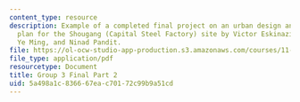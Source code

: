 ```yaml
---
content_type: resource
description: Example of a completed final project on an urban design and development
  plan for the Shougang (Capital Steel Factory) site by Victor Eskinazi, Ian Kaminski-Coughlin,
  Ye Ming, and Ninad Pandit.
file: https://ol-ocw-studio-app-production.s3.amazonaws.com/courses/11-307-beijing-urban-design-studio-summer-2008/5a498a1c836667eac70172c99b9a51cd_group3_final_2.pdf
file_type: application/pdf
resourcetype: Document
title: Group 3 Final Part 2
uid: 5a498a1c-8366-67ea-c701-72c99b9a51cd
---
```

